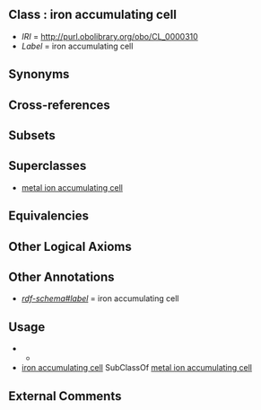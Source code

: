 
## Class : iron accumulating cell

 * *IRI* = http://purl.obolibrary.org/obo/CL_0000310
 * *Label* = iron accumulating cell

## Synonyms


## Cross-references


## Subsets


## Superclasses

 * [metal ion accumulating cell](../../CL/08/CL_0000308.md)

## Equivalencies


## Other Logical Axioms


## Other Annotations

 * *[rdf-schema#label](../../el/rdf-schema#label.md)* = iron accumulating cell

## Usage

 * -
 * [iron accumulating cell](../../CL/10/CL_0000310.md) SubClassOf [metal ion accumulating cell](../../CL/08/CL_0000308.md)

## External Comments

